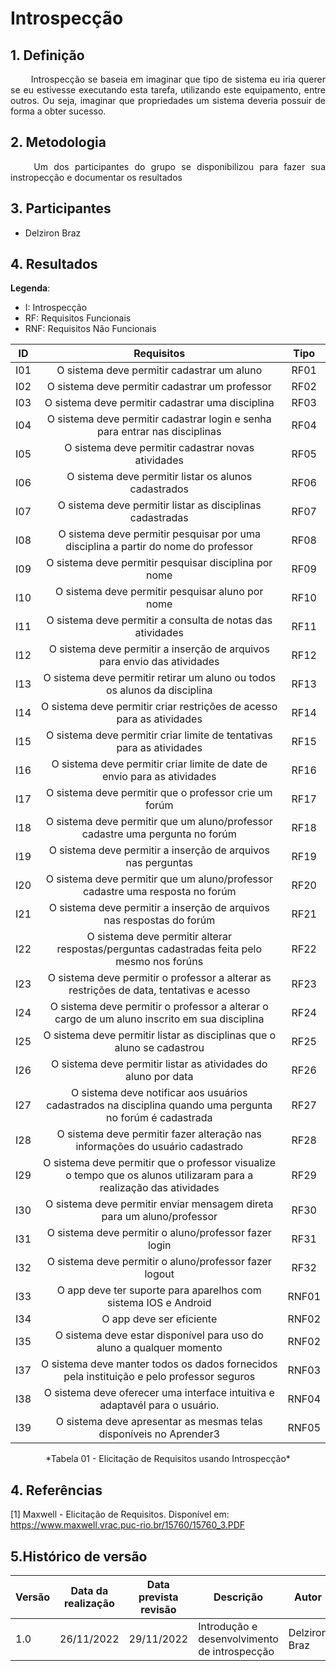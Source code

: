 # Introspecção

## 1. Definição

<p align = "justify"> &emsp;&emsp; 
    Introspecção se baseia em imaginar que tipo de sistema eu iria querer se eu
    estivesse executando esta tarefa, utilizando este equipamento, entre outros. Ou
    seja, imaginar que propriedades um sistema deveria possuir de forma a obter
    sucesso. 
</p>

## 2. Metodologia

<p align = "justify"> &emsp;&emsp;
    Um dos participantes do grupo se disponibilizou para fazer sua instropecção e documentar os resultados
</p>

## 3. Participantes

* Delziron Braz

## 4. Resultados

**Legenda**:

* I: Introspecção
* RF: Requisitos Funcionais
* RNF: Requisitos Não Funcionais

| ID | Requisitos | Tipo |
|:----:|:-----------:|:-----------:|
| I01  | O sistema deve permitir cadastrar um aluno | RF01 |
| I02  | O sistema deve permitir cadastrar um professor | RF02 |
| I03  | O sistema deve permitir cadastrar uma disciplina | RF03 |
| I04  | O sistema deve permitir cadastrar login e senha para entrar nas disciplinas | RF04 |
| I05  | O sistema deve permitir cadastrar novas atividades | RF05 |
| I06  | O sistema deve permitir listar os alunos cadastrados | RF06 |
| I07  | O sistema deve permitir listar as disciplinas cadastradas | RF07 |
| I08  | O sistema deve permitir pesquisar por uma disciplina a partir do nome do professor | RF08 |
| I09  | O sistema deve permitir pesquisar disciplina por nome | RF09 |
| I10  | O sistema deve permitir pesquisar aluno por nome | RF10 |
| I11  | O sistema deve permitir a consulta de notas das atividades | RF11 |
| I12  | O sistema deve permitir a inserção de arquivos para envio das atividades | RF12 |
| I13  | O sistema deve permitir retirar um aluno ou todos os alunos da disciplina | RF13 |
| I14  | O sistema deve permitir criar restrições de acesso para as atividades | RF14 |
| I15  | O sistema deve permitir criar limite de tentativas para as atividades | RF15 |
| I16  | O sistema deve permitir criar limite de date de envio para as atividades | RF16 |
| I17  | O sistema deve permitir que o professor crie um forúm | RF17 |
| I18  | O sistema deve permitir que um aluno/professor cadastre uma pergunta no forúm | RF18 |
| I19  | O sistema deve permitir a inserção de arquivos nas perguntas | RF19 |
| I20  | O sistema deve permitir que um aluno/professor cadastre uma resposta no forúm | RF20 |
| I21  | O sistema deve permitir a inserção de arquivos nas respostas do forúm | RF21 |
| I22  | O sistema deve permitir alterar respostas/perguntas cadastradas feita pelo mesmo nos forúns | RF22 |
| I23  | O sistema deve permitir o professor a alterar as restrições de data, tentativas e acesso | RF23 |
| I24  | O sistema deve permitir o professor a alterar o cargo de um aluno inscrito em sua disciplina | RF24 |
| I25  | O sistema deve permitir listar as disciplinas que o aluno se cadastrou | RF25 |
| I26  | O sistema deve permitir listar as atividades do aluno por data | RF26 |
| I27  | O sistema deve notificar aos usuários cadastrados na disciplina quando uma pergunta no forúm é cadastrada | RF27 |
| I28  | O sistema deve permitir fazer alteração nas informações do usuário cadastrado | RF28 |
| I29  | O sistema deve permitir que o professor visualize o tempo que os alunos utilizaram para a realização das atividades | RF29 |
| I30  | O sistema deve permitir enviar mensagem direta para um aluno/professor | RF30 |
| I31  | O sistema deve permitir o aluno/professor fazer login | RF31 |
| I32  | O sistema deve permitir o aluno/professor fazer logout | RF32 |
| I33  | O app deve ter suporte para aparelhos com sistema IOS e Android | RNF01 |
| I34  | O app deve ser eficiente | RNF02 |
| I35  | O sistema deve estar disponível para uso do aluno a qualquer momento | RNF02 |
| I37  | O sistema deve manter todos os dados fornecidos pela instituição e pelo professor seguros | RNF03 |
| I38  | O sistema deve oferecer uma interface intuitiva e adaptavél para o usuário. | RNF04 |
| I39  | O sistema deve apresentar as mesmas telas disponíveis no Aprender3 | RNF05 |

<center>
    *Tabela 01 - Elicitação de Requisitos usando Introspecção*
</center>

## 4. Referências

[1] Maxwell - Elicitação de Requisitos. Disponível em: <https://www.maxwell.vrac.puc-rio.br/15760/15760_3.PDF>

## 5.Histórico de versão

| Versão | Data da realização | Data prevista revisão | Descrição | Autor | Revisor |
|--------|------|------|-----------|-------|---------|
| 1.0    | 26/11/2022 | 29/11/2022 | Introdução e desenvolvimento de introspecção | Delziron Braz | Pablo Christianno |